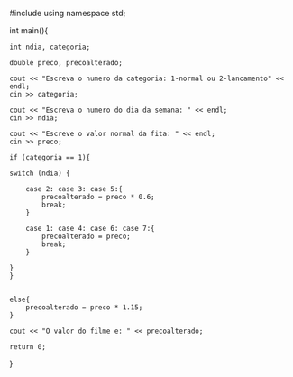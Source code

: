 #include <iostream>
using namespace std;

int main(){
	
	int ndia, categoria;
	
	double preco, precoalterado;
	
	cout << "Escreva o numero da categoria: 1-normal ou 2-lancamento" << endl;
	cin >> categoria;
	
	cout << "Escreva o numero do dia da semana: " << endl;
	cin >> ndia;
	
	cout << "Escreve o valor normal da fita: " << endl;
	cin >> preco;
	
	if (categoria == 1){
	
	switch (ndia) {
		
		case 2: case 3: case 5:{
			precoalterado = preco * 0.6;
			break;
		}	
		
		case 1: case 4: case 6: case 7:{
			precoalterado = preco;
			break;
		}
		
	}
	}
	
		
	else{
		precoalterado = preco * 1.15;
	}
	
	cout << "O valor do filme e: " << precoalterado;
		
	return 0;
}
